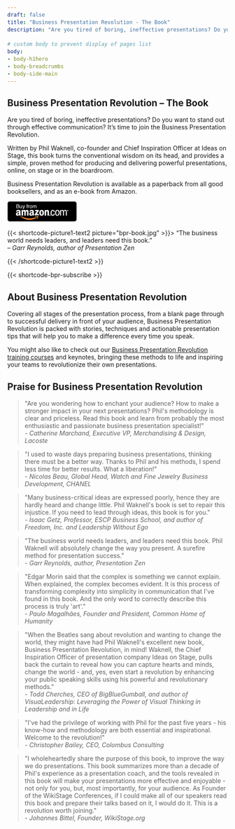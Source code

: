 ```yaml
---
draft: false
title: "Business Presentation Revolution - The Book"
description: "Are you tired of boring, ineffective presentations? Do you want to stand out through effective communication? Discover the Business Presentation Revolution book."

# custom body to prevent display of pages list
body:
- body-h1hero
- body-breadcrumbs
- body-side-main
---
```


## Business Presentation Revolution – The Book

Are you tired of boring, ineffective presentations? Do you want to stand out through effective communication? It’s time to join the Business Presentation Revolution.

Written by Phil Waknell, co-founder and Chief Inspiration Officer at Ideas on Stage, this book turns the conventional wisdom on its head, and provides a simple, proven method for producing and delivering powerful presentations, online, on stage or in the boardroom.

Business Presentation Revolution is available as a paperback from all good booksellers, and as an e-book from Amazon.

<a href="https://www.amazon.com/Business-Presentation-Revolution-Inspire-Action/dp/1781336091/" target="_blank"><img src="amazon-button.png" /></a>


{{< shortcode-picture1-text2 picture="bpr-book.jpg" >}}> “The business world needs leaders, and leaders need this book.” <br /><i>– Garr Reynolds, author of Presentation Zen</i>

{{< /shortcode-picture1-text2 >}}

{{< shortcode-bpr-subscribe >}}


## About Business Presentation Revolution

Covering all stages of the presentation process, from a blank page through to successful delivery in front of your audience, Business Presentation Revolution is packed with stories, techniques and actionable presentation tips that will help you to make a difference every time you speak.

You might also like to check out our [Business Presentation Revolution training courses](https://www.ideasonstage.com/presentations-training/the-business-presentation-revolution/) and keynotes, bringing these methods to life and inspiring your teams to revolutionize their own presentations.

## Praise for Business Presentation Revolution

> "Are you wondering how to enchant your audience? How to make a stronger impact in your next presentations? Phil's methodology is clear and priceless.
Read this book and learn from probably the most enthusiastic and passionate business presentation specialist!" 
<br /><i>- Catherine Marchand, Executive VP, Merchandising & Design, Lacoste</i>

> "I used to waste days preparing business presentations, thinking there must be a better way. Thanks to Phil and his methods, I spend less time for better results. What a liberation!" 
<br /><i>- Nicolas Beau, Global Head, Watch and Fine Jewelry Business Development, CHANEL</i>

> "Many business-critical ideas are expressed poorly, hence they are hardly heard and change little. Phil Waknell's book is set to repair this injustice. If you need to lead through ideas, this book is for you." 
<br /><i>- Isaac Getz, Professor, ESCP Business School, and author of Freedom, Inc. and Leadership Without Ego</i>

> "The business world needs leaders, and leaders need this book. Phil Waknell will absolutely change the way you present. A surefire method for presentation success." 
<br /><i>- Garr Reynolds, author, Presentation Zen</i>

> "Edgar Morin said that the complex is something we cannot explain. When explained, the complex becomes evident. It is this process of transforming complexity into simplicity in communication that I've found in this book. And the only word to correctly describe this process is truly 'art'." 
<br /><i>- Paulo Magalhães, Founder and President, Common Home of Humanity</i>

> "When the Beatles sang about revolution and wanting to change the world, they might have had Phil Waknell's excellent new book, Business Presentation Revolution, in mind! Waknell, the Chief Inspiration Officer of presentation company Ideas on Stage, pulls back the curtain to reveal how you can capture hearts and minds, change the world - and, yes, even start a revolution by enhancing your public speaking skills using his powerful and revolutionary methods." 
<br /><i>- Todd Cherches, CEO of BigBlueGumball, and author of VisuaLeadership: Leveraging the Power of Visual Thinking in Leadership and in Life</i>

> "I've had the privilege of working with Phil for the past five years - his know-how and methodology are both essential and inspirational. Welcome to the revolution!" 
<br /><i>- Christopher Bailey, CEO, Colombus Consulting</i>

> "I wholeheartedly share the purpose of this book, to improve the way we do presentations. This book summarizes more than a decade of Phil's experience as a presentation coach, and the tools revealed in this book will make your presentations more effective and enjoyable - not only for you, but, most importantly, for your audience. As Founder of the WikiStage Conferences, if I could make all of our speakers read this book and prepare their talks based on it, I would do it. This is a revolution worth joining." 
<br /><i>- Johannes Bittel, Founder, WikiStage.org</i>
